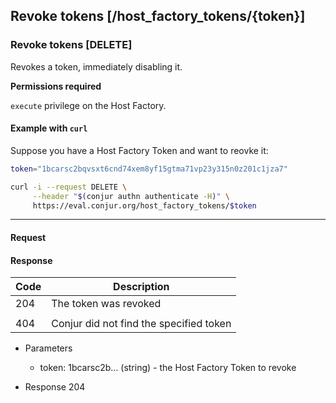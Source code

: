 ## Revoke tokens [/host_factory_tokens/{token}]

### Revoke tokens [DELETE]

Revokes a token, immediately disabling it.

**Permissions required**

`execute` privilege on the Host Factory.

#### Example with `curl`

Suppose you have a Host Factory Token and want to reovke it:

```bash
token="1bcarsc2bqvsxt6cnd74xem8yf15gtma71vp23y315n0z201c1jza7"

curl -i --request DELETE \
     --header "$(conjur authn authenticate -H)" \
     https://eval.conjur.org/host_factory_tokens/$token
```

---

#### Request

<!-- include(partials/auth_header_table.md) -->

#### Response

| Code | Description                               |
|------|-------------------------------------------|
|  204 | The token was revoked                     |
|<!-- include(partials/http_401.md) -->|
|  404 | Conjur did not find the specified token   |

+ Parameters
  + token: 1bcarsc2b… (string) - the Host Factory Token to revoke

+ Response 204
